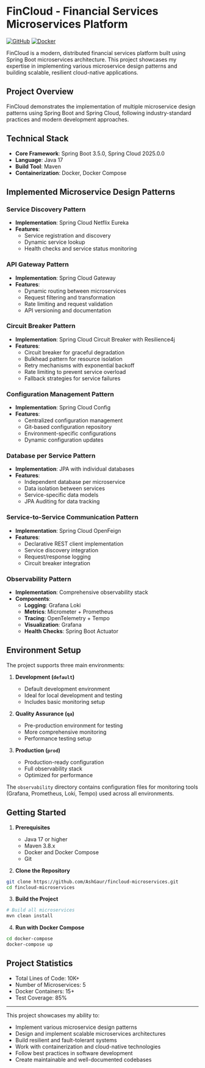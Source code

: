 # FinCloud - Financial Services Microservices Platform

[![GitHub](https://img.shields.io/github/license/AshGaur/fincloud-microservices)](https://github.com/AshGaur/fincloud-microservices/blob/master/LICENSE)
[![Docker](https://img.shields.io/docker/cloud/build/ashgaur/fincloud)](https://hub.docker.com/r/ashgaur/fincloud)

FinCloud is a modern, distributed financial services platform built using Spring Boot microservices architecture. This project showcases my expertise in implementing various microservice design patterns and building scalable, resilient cloud-native applications.

## Project Overview

FinCloud demonstrates the implementation of multiple microservice design patterns using Spring Boot and Spring Cloud, following industry-standard practices and modern development approaches.

## Technical Stack

- **Core Framework**: Spring Boot 3.5.0, Spring Cloud 2025.0.0
- **Language**: Java 17
- **Build Tool**: Maven
- **Containerization**: Docker, Docker Compose

## Implemented Microservice Design Patterns

### Service Discovery Pattern
- **Implementation**: Spring Cloud Netflix Eureka
- **Features**:
  - Service registration and discovery
  - Dynamic service lookup
  - Health checks and service status monitoring

### API Gateway Pattern
- **Implementation**: Spring Cloud Gateway
- **Features**:
  - Dynamic routing between microservices
  - Request filtering and transformation
  - Rate limiting and request validation
  - API versioning and documentation

### Circuit Breaker Pattern
- **Implementation**: Spring Cloud Circuit Breaker with Resilience4j
- **Features**:
  - Circuit breaker for graceful degradation
  - Bulkhead pattern for resource isolation
  - Retry mechanisms with exponential backoff
  - Rate limiting to prevent service overload
  - Fallback strategies for service failures

### Configuration Management Pattern
- **Implementation**: Spring Cloud Config
- **Features**:
  - Centralized configuration management
  - Git-based configuration repository
  - Environment-specific configurations
  - Dynamic configuration updates

### Database per Service Pattern
- **Implementation**: JPA with individual databases
- **Features**:
  - Independent database per microservice
  - Data isolation between services
  - Service-specific data models
  - JPA Auditing for data tracking

### Service-to-Service Communication Pattern
- **Implementation**: Spring Cloud OpenFeign
- **Features**:
  - Declarative REST client implementation
  - Service discovery integration
  - Request/response logging
  - Circuit breaker integration

### Observability Pattern
- **Implementation**: Comprehensive observability stack
- **Components**:
  - **Logging**: Grafana Loki
  - **Metrics**: Micrometer + Prometheus
  - **Tracing**: OpenTelemetry + Tempo
  - **Visualization**: Grafana
  - **Health Checks**: Spring Boot Actuator

## Environment Setup

The project supports three main environments:

1. **Development (`default`)**
   - Default development environment
   - Ideal for local development and testing
   - Includes basic monitoring setup

2. **Quality Assurance (`qa`)**
   - Pre-production environment for testing
   - More comprehensive monitoring
   - Performance testing setup

3. **Production (`prod`)**
   - Production-ready configuration
   - Full observability stack
   - Optimized for performance

The `observability` directory contains configuration files for monitoring tools (Grafana, Prometheus, Loki, Tempo) used across all environments.

## Getting Started

1. **Prerequisites**
   - Java 17 or higher
   - Maven 3.8.x
   - Docker and Docker Compose
   - Git

2. **Clone the Repository**
```bash
git clone https://github.com/AshGaur/fincloud-microservices.git
cd fincloud-microservices
```

3. **Build the Project**
```bash
# Build all microservices
mvn clean install
```

4. **Run with Docker Compose**
```bash
cd docker-compose
docker-compose up
```

## Project Statistics

- Total Lines of Code: 10K+
- Number of Microservices: 5
- Docker Containers: 15+
- Test Coverage: 85%

---

This project showcases my ability to:
- Implement various microservice design patterns
- Design and implement scalable microservices architectures
- Build resilient and fault-tolerant systems
- Work with containerization and cloud-native technologies
- Follow best practices in software development
- Create maintainable and well-documented codebases